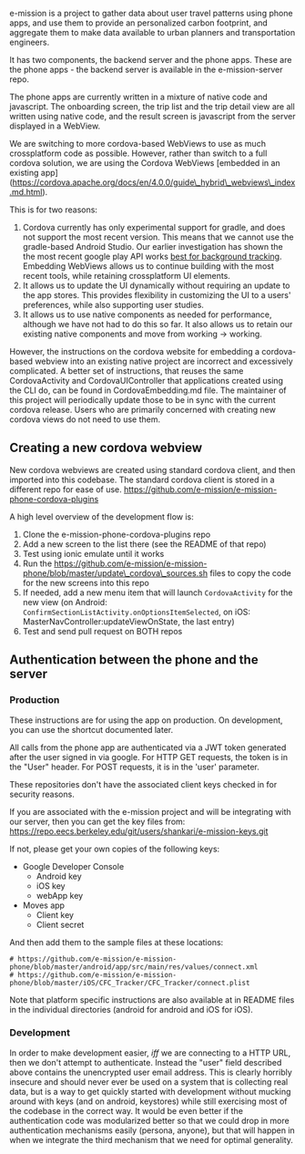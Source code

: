 e-mission is a project to gather data about user travel patterns using phone
apps, and use them to provide an personalized carbon footprint, and aggregate
them to make data available to urban planners and transportation engineers.

It has two components, the backend server and the phone apps. These are the
phone apps - the backend server is available in the e-mission-server repo.

The phone apps are currently written in a mixture of native code and
javascript. The onboarding screen, the trip list and the trip detail view are
all written using native code, and the result screen is javascript from the
server displayed in a WebView.

We are switching to more cordova-based WebViews to use as much crossplatform
code as possible. However, rather than switch to a full cordova solution, we
are using the Cordova WebViews [embedded in an existing app]
(https://cordova.apache.org/docs/en/4.0.0/guide\_hybrid\_webviews\_index.md.html).

This is for two reasons:

1. Cordova currently has only experimental support for gradle, and does not support the most recent version. This means that we cannot use the gradle-based Android Studio. Our earlier investigation has shown the the most recent google play API works [best for background tracking](http://www.shankari.org/2015/02/unit-testing-for-location-tracking-on.html). Embedding WebViews allows us to continue building with the most recent tools, while retaining crossplatform UI elements.
1. It allows us to update the UI dynamically without requiring an update to the app stores. This provides flexibility in customizing the UI to a users' preferences, while also supporting user studies.
1. It allows us to use native components as needed for performance, although we have not had to do this so far. It also allows us to retain our existing native components and move from working -> working.

However, the instructions on the cordova website for embedding a cordova-based
webview into an existing native project are incorrect and excessively
complicated. A better set of instructions, that reuses the same CordovaActivity
and CordovaUIController that applications created using the CLI do, can be
found in CordovaEmbedding.md file. The maintainer of this project will
periodically update those to be in sync with the current cordova release. Users
who are primarily concerned with creating new cordova views do not need to use
them.

## Creating a new cordova webview
New cordova webviews are created using standard cordova client, and then
imported into this codebase. The standard cordova client is stored in a
different repo for ease of use.
https://github.com/e-mission/e-mission-phone-cordova-plugins

A high level overview of the development flow is:

1. Clone the e-mission-phone-cordova-plugins repo
1. Add a new screen to the list there (see the README of that repo)
1. Test using ionic emulate until it works
1. Run the https://github.com/e-mission/e-mission-phone/blob/master/update\_cordova\_sources.sh files to copy the code for the new screens into this repo
1. If needed, add a new menu item that will launch `CordovaActivity` for the new view (on Android: `ConfirmSectionListActivity.onOptionsItemSelected`, on iOS: MasterNavController:updateViewOnState, the last entry)
1. Test and send pull request on BOTH repos

## Authentication between the phone and the server

### Production
These instructions are for using the app on production. On development, you can
use the shortcut documented later.

All calls from the phone app are authenticated via a JWT token generated after
the user signed in via google. For HTTP GET requests, the token is in the
"User" header. For POST requests, it is in the 'user' parameter.

These repositories don't have the associated client keys checked in for
security reasons.

If you are associated with the e-mission project and will be integrating with
our server, then you can get the key files from:
https://repo.eecs.berkeley.edu/git/users/shankari/e-mission-keys.git

If not, please get your own copies of the following keys:

* Google Developer Console
  - Android key
  - iOS key
  - webApp key
* Moves app
  - Client key
  - Client secret

And then add them to the sample files at these locations:

    # https://github.com/e-mission/e-mission-phone/blob/master/android/app/src/main/res/values/connect.xml
    # https://github.com/e-mission/e-mission-phone/blob/master/iOS/CFC_Tracker/CFC_Tracker/connect.plist

Note that platform specific instructions are also available at in README files
in the individual directories (android for android and iOS for iOS).

### Development
In order to make development easier, _iff_ we are connecting to a HTTP URL,
then we don't attempt to authenticate. Instead the "user" field described above
contains the unencrypted user email address. This is clearly horribly insecure
and should never ever be used on a system that is collecting real data, but is
a way to get quickly started with development without mucking around with keys
(and on android, keystores) while still exercising most of the codebase in the
correct way. It would be even better if the authentication code was modularized
better so that we could drop in more authentication mechanisms easily (persona,
anyone), but that will happen in when we integrate the third mechanism that we
need for optimal generality.
